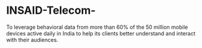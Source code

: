 # INSAID-Telecom-
To leverage behavioral data from more than 60% of the 50 million mobile devices active daily in India to help its clients better understand and interact with their audiences.
